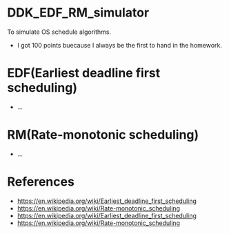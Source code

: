 # DDK_EDF_RM_simulator
To simulate OS schedule algorithms.
* I got 100 points buecause I always be the first to hand in the homework.

# EDF(Earliest deadline first scheduling)
* ...

# RM(Rate-monotonic scheduling)
* ...


# References
* https://en.wikipedia.org/wiki/Earliest_deadline_first_scheduling
* https://en.wikipedia.org/wiki/Rate-monotonic_scheduling
* https://en.wikipedia.org/wiki/Earliest_deadline_first_scheduling
* https://en.wikipedia.org/wiki/Rate-monotonic_scheduling
